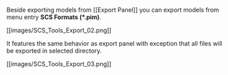Beside exporting models from [[Export Panel]] you can export models from menu entry **SCS Formats (*.pim)**.

[[images/SCS_Tools_Export_02.png]]

It features the same behavior as export panel with exception that all files will be exported in selected directory.

[[images/SCS_Tools_Export_03.png]]